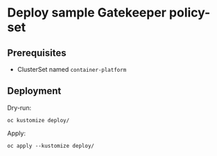# Deploy sample Gatekeeper policy-set

## Prerequisites

* ClusterSet named `container-platform`

## Deployment

Dry-run:
```
oc kustomize deploy/
```

Apply:
```
oc apply --kustomize deploy/
```
